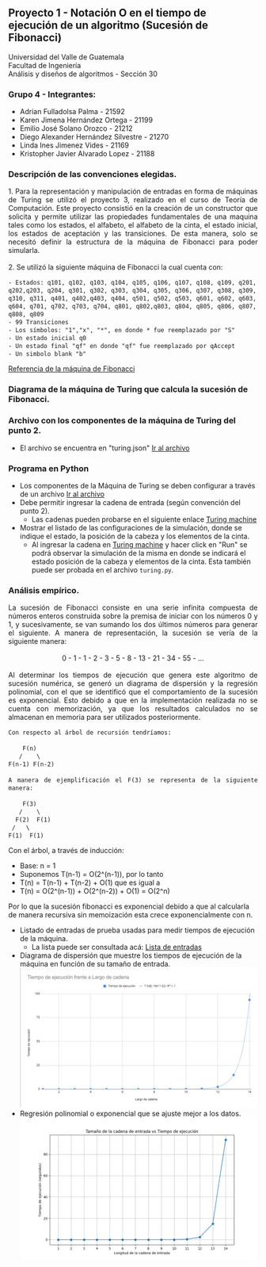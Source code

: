## Proyecto 1 - Notación O en el tiempo de ejecución de un algoritmo (Sucesión de Fibonacci)

Universidad del Valle de Guatemala   
Facultad de Ingeniería      
Análisis y diseños de algoritmos - Sección 30     

### Grupo 4 - Integrantes:      
- Adrian Fulladolsa Palma - 21592
- Karen Jimena Hernández Ortega - 21199
- Emilio José Solano Orozco - 21212
- Diego Alexander Hernández Silvestre - 21270
- Linda Ines Jimenez Vides - 21169
- Kristopher Javier Alvarado Lopez - 21188

### Descripción de las convenciones elegidas.
<div style="text-align: justify">
    1. Para la representación y manipulación de entradas en forma de máquinas de Turing se utilizó el proyecto 3, realizado en el curso de Teoría de Computación. Este proyecto consistió en la creación de un constructor que solicita y permite utilizar las propiedades fundamentales de una maquina tales como los estados, el alfabeto, el alfabeto de la cinta, el estado inicial, los estados de aceptación y las transiciones. De esta manera, solo se necesitó definir la estructura de la máquina de Fibonacci para poder simularla.
</div>
<br>
2. Se utilizó la siguiente máquina de Fibonacci la cual cuenta con:

    - Estados: q101, q102, q103, q104, q105, q106, q107, q108, q109, q201, q202,q203, q204, q301, q302, q303, q304, q305, q306, q307, q308, q309, q310, q311, q401, q402,q403, q404, q501, q502, q503, q601, q602, q603, q604, q701, q702, q703, q704, q801, q802,q803, q804, q805, q806, q807, q808, q809
    - 99 Transiciones
    - Los símbolos: "1","x", "*", en donde * fue reemplazado por "S"
    - Un estado inicial q0
    - Un estado final "qf" en donde "qf" fue reemplazado por qAccept
    - Un simbolo blank "b"
 [Referencia de la máquina de Fibonacci](https://www.researchgate.net/publication/1958918_Computing_Fibonacci_numbers_on_a_Turing_Machine)
### Diagrama de la máquina de Turing que calcula la sucesión de Fibonacci.


### Archivo con los componentes de la máquina de Turing del punto 2.
- El archivo se encuentra en "turing.json"
[Ir al archivo](https://github.com/Kojimena/P1-AA/blob/main/backend/turing.json)
### Programa en Python
 - Los componentes de la Máquina de Turing se deben configurar a través de un archivo
 [Ir al archivo](https://github.com/Kojimena/P1-AA/blob/main/backend/turing.json)
 - Debe permitir ingresar la cadena de entrada (según convención del punto 2).
    - Las cadenas pueden probarse en el siguiente enlace [Turing machine](https://resonant-gelato-08c783.netlify.app/)
 - Mostrar el listado de las configuraciones de la simulación, donde se indique el estado, la posición de la cabeza y los elementos de la cinta.
    - Al ingresar la cadena en [Turing machine](https://resonant-gelato-08c783.netlify.app/) y hacer click en "Run" se podrá observar la simulación de la misma en donde se indicará el estado posición de la cabeza y elementos de la cinta. Esta también puede ser probada en el archivo ``turing.py``. 
### Análisis empírico.
<div style="text-align: justify">
    La sucesión de Fibonacci consiste en una serie infinita compuesta de números enteros construida sobre la premisa de iniciar con los números 0 y 1, y sucesivamente, se van sumando los dos últimos números para generar el siguiente. A manera de representación, la sucesión se vería de la siguiente manera:
</div>
<br>
<center>
0 - 1 - 1 - 2 - 3 - 5 - 8 - 13 - 21 - 34 - 55 - ...
</center>
<br>
<div style="text-align: justify">
    Al determinar los tiempos de ejecución que genera este algoritmo de sucesión numérica, se generó un diagrama de dispersión y la regresión polinomial, con el que se identificó que el comportamiento de la sucesión es exponencial. Esto debido a que en la implementación realizada no se cuenta con memorización, ya que los resultados calculados no se almacenan en memoria para ser utilizados posteriormente. 
    
    Con respecto al árbol de recursión tendríamos:
       
        F(n)
       /    \
    F(n-1) F(n-2)

    A manera de ejemplificación el F(3) se representa de la siguiente manera:
       
        F(3)
       /    \
      F(2)  F(1)
     /   \
    F(1)  F(1)

</div>

Con el árbol, a través de inducción:
- Base: n = 1 
- Suponemos T(n-1) = O(2^(n-1)), por lo tanto
- T(n) = T(n-1) + T(n-2) + O(1) que es igual a
- T(n) = O(2^(n-1)) + O(2^(n-2)) + O(1) = O(2^n)

Por lo que la sucesión fibonacci es exponencial debido a que al calcularla de manera recursiva sin memoización esta crece exponencialmente con n.

 - Listado de entradas de prueba usadas para medir tiempos de ejecución de la máquina.
    - La lista puede ser consultada acá: [Lista de entradas](https://github.com/Kojimena/P1-AA/blob/main/tiemposDeEjecucion.json)
 - Diagrama de dispersión que muestre los tiempos de ejecución de la máquina en función de su tamaño de entrada.
![Diagrama de dispersión](dispersion.jpeg)
 - Regresión polinomial o exponencial que se ajuste mejor a los datos.
![Regresión exponencial](plotExecutionTimes.png)